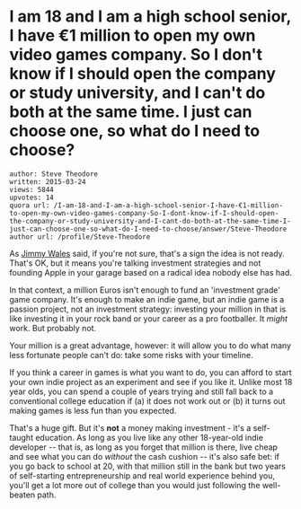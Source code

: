 # I am 18 and I am a high school senior, I have €1 million to open my own video games company. So I don't know if I should open the company or study university, and I can't do both at the same time. I just can choose one, so what do I need to choose?

	author: Steve Theodore
	written: 2015-03-24
	views: 5844
	upvotes: 14
	quora url: /I-am-18-and-I-am-a-high-school-senior-I-have-€1-million-to-open-my-own-video-games-company-So-I-dont-know-if-I-should-open-the-company-or-study-university-and-I-cant-do-both-at-the-same-time-I-just-can-choose-one-so-what-do-I-need-to-choose/answer/Steve-Theodore
	author url: /profile/Steve-Theodore


As [Jimmy Wales](https://www.quora.com/profile/Jimmy-Wales) said, if you're not sure, that's a sign the idea is not ready. That's OK, but it means you're talking investment strategies and not founding Apple in your garage based on a radical idea nobody else has had.

In that context, a million Euros isn't enough to fund an 'investment grade' game company. It's enough to make an indie game, but an indie game is a passion project, not an investment strategy: investing your million in that is like investing it in your rock band or your career as a pro footballer. It _might_  work. But probably not.

Your million is a great advantage, however: it will allow you to do what many less fortunate people can't do: take some risks with your timeline.

If you think a career in games is what you want to do, you can afford to start your own indie project as an experiment and see if you like it. Unlike most 18 year olds, you can spend a couple of years trying and still fall back to a conventional college education if (a) it does not work out or (b) it turns out making games is less fun than you expected. 

That's a huge gift. But it's __not__ a money making investment - it's a self-taught education. As long as you live like any other 18-year-old indie developer -- that is, as long as you forget that million is there, live cheap and see what you can do _without_ the cash cushion -- it's also safe bet: if you go back to school at 20, with that million still in the bank but two years of self-starting entrepreneurship and real world experience behind you, you'll get a lot more out of college than you would just following the well-beaten path.

